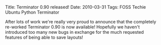 Title: Terminator 0.90 released!
Date: 2010-03-31
Tags: FOSS Techie Ubuntu Python Terminator

After lots of work we're really very proud to announce that the completely re-worked Terminator 0.90 is now available! Hopefully we haven't introduced too many new bugs in exchange for the much requested features of being able to save layouts!
